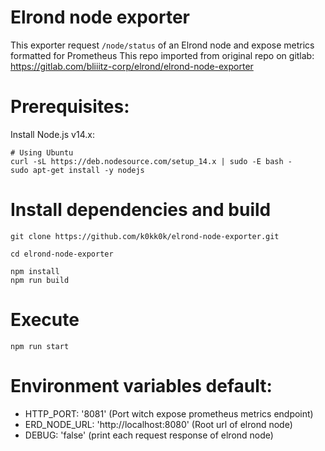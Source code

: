 # Elrond node exporter

This exporter request `/node/status` of an Elrond node and expose metrics formatted for Prometheus
This repo imported from original repo on gitlab: https://gitlab.com/bliiitz-corp/elrond/elrond-node-exporter

# Prerequisites:
Install Node.js v14.x:
```
# Using Ubuntu
curl -sL https://deb.nodesource.com/setup_14.x | sudo -E bash -
sudo apt-get install -y nodejs
```

# Install dependencies and build
```
git clone https://github.com/k0kk0k/elrond-node-exporter.git

cd elrond-node-exporter

npm install
npm run build
```

# Execute
`npm run start`

# Environment variables default:

- HTTP_PORT: '8081' (Port witch expose prometheus metrics endpoint)
- ERD_NODE_URL: 'http://localhost:8080' (Root url of elrond node)
- DEBUG: 'false' (print each request response of elrond node)


